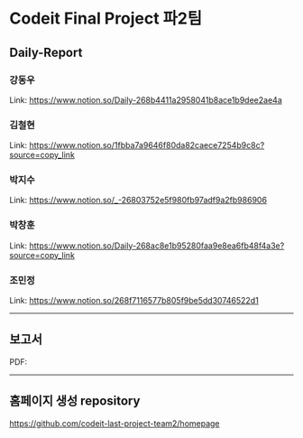# Codeit Final Project 파2팀
## Daily-Report
### 강동우
Link: https://www.notion.so/Daily-268b4411a2958041b8ace1b9dee2ae4a

### 김철현
Link: https://www.notion.so/1fbba7a9646f80da82caece7254b9c8c?source=copy_link

### 박지수
Link: https://www.notion.so/_-26803752e5f980fb97adf9a2fb986906

### 박창훈
Link: https://www.notion.so/Daily-268ac8e1b95280faa9e8ea6fb48f4a3e?source=copy_link

### 조민정
Link: https://www.notion.so/268f7116577b805f9be5dd30746522d1

---
## 보고서
PDF: 

---
## 홈페이지 생성 repository
https://github.com/codeit-last-project-team2/homepage
